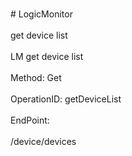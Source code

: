 <br>#     LogicMonitor</br>
<br>get device list</br>
<br>LM get device list</br>
<br>Method: Get</br>
<br>OperationID: getDeviceList</br>
<br>EndPoint:</br>
<br>/device/devices</br>
